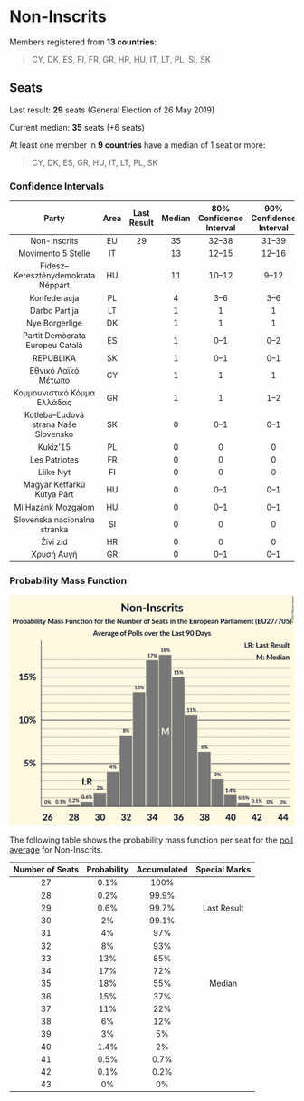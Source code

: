 # Non-Inscrits

Members registered from **13 countries**:

> CY, DK, ES, FI, FR, GR, HR, HU, IT, LT, PL, SI, SK

## Seats

Last result: **29** seats (General Election of 26 May 2019)

Current median: **35** seats (+6 seats)

At least one member in **9 countries** have a median of 1 seat or more:

> CY, DK, ES, GR, HU, IT, LT, PL, SK

### Confidence Intervals

| Party | Area | Last Result | Median | 80% Confidence Interval | 90% Confidence Interval | 95% Confidence Interval | 99% Confidence Interval |
|:-----:|:----:|:-----------:|:------:|:-----------------------:|:-----------------------:|:-----------------------:|:-----------------------:|
| Non-Inscrits | EU | 29 | 35 | 32–38 | 31–39 | 30–39 | 29–41 |
| Movimento 5 Stelle | IT | | 13 | 12–15 | 12–16 | 11–16 | 10–17 |
| Fidesz–Kereszténydemokrata Néppárt | HU | | 11 | 10–12 | 9–12 | 9–12 | 9–12 |
| Konfederacja | PL | | 4 | 3–6 | 3–6 | 2–7 | 0–7 |
| Darbo Partija | LT | | 1 | 1 | 1 | 1 | 1 |
| Nye Borgerlige | DK | | 1 | 1 | 1 | 0–1 | 0–1 |
| Partit Demòcrata Europeu Català | ES | | 1 | 0–1 | 0–2 | 0–2 | 0–2 |
| REPUBLIKA | SK | | 1 | 0–1 | 0–1 | 0–1 | 0–1 |
| Εθνικό Λαϊκό Μέτωπο | CY | | 1 | 1 | 1 | 1 | 1 |
| Κομμουνιστικό Κόμμα Ελλάδας | GR | | 1 | 1 | 1–2 | 1–2 | 1–2 |
| Kotleba–Ľudová strana Naše Slovensko | SK | | 0 | 0–1 | 0–1 | 0–1 | 0–1 |
| Kukiz’15 | PL | | 0 | 0 | 0 | 0 | 0 |
| Les Patriotes | FR | | 0 | 0 | 0 | 0 | 0 |
| Liike Nyt | FI | | 0 | 0 | 0 | 0 | 0 |
| Magyar Kétfarkú Kutya Párt | HU | | 0 | 0–1 | 0–1 | 0–1 | 0–1 |
| Mi Hazánk Mozgalom | HU | | 0 | 0–1 | 0–1 | 0–1 | 0–1 |
| Slovenska nacionalna stranka | SI | | 0 | 0 | 0 | 0 | 0 |
| Živi zid | HR | | 0 | 0 | 0 | 0 | 0 |
| Χρυσή Αυγή | GR | | 0 | 0–1 | 0–1 | 0–1 | 0–1 |

### Probability Mass Function

![Graph with seats probability mass function not yet produced](average-2022-01-31-seats-pmf-non-inscrits.png "Seats Probability Mass Function")

The following table shows the probability mass function per seat for the [poll average](average-2022-01-31.html) for Non-Inscrits.

| Number of Seats | Probability | Accumulated | Special Marks |
|:---------------:|:-----------:|:-----------:|:-------------:|
| 27 | 0.1% | 100% |  |
| 28 | 0.2% | 99.9% |  |
| 29 | 0.6% | 99.7% | Last Result |
| 30 | 2% | 99.1% |  |
| 31 | 4% | 97% |  |
| 32 | 8% | 93% |  |
| 33 | 13% | 85% |  |
| 34 | 17% | 72% |  |
| 35 | 18% | 55% | Median |
| 36 | 15% | 37% |  |
| 37 | 11% | 22% |  |
| 38 | 6% | 12% |  |
| 39 | 3% | 5% |  |
| 40 | 1.4% | 2% |  |
| 41 | 0.5% | 0.7% |  |
| 42 | 0.1% | 0.2% |  |
| 43 | 0% | 0% |  |



